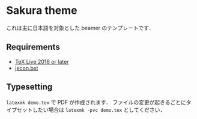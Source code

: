 Sakura theme
============

これは主に日本語を対象とした beamer のテンプレートです．

## Requirements

+ [TeX Live 2016 or later](https://www.tug.org/texlive/)
+ [jecon.bst](https://github.com/ShiroTakeda/jecon-bst)

## Typesetting

`latexmk demo.tex` で PDF が作成されます．
ファイルの変更が起きるごとにタイプセットしたい場合は `latexmk -pvc demo.tex` としてください．
